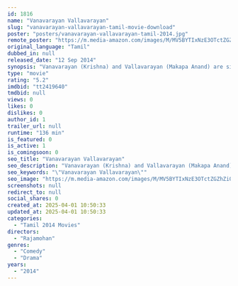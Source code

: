 ```yaml
---
id: 1816
name: "Vanavarayan Vallavarayan"
slug: "vanavarayan-vallavarayan-tamil-movie-download"
poster: "posters/vanavarayan-vallavarayan-tamil-2014.jpg"
remote_poster: "https://m.media-amazon.com/images/M/MV5BYTIxNzE3OTctZGZhZi00NjkwLTljMWMtMGQ5NDQ5OGNiNGI3XkEyXkFqcGdeQXVyMTEzNzg0Mjkx._V1_SX300.jpg"
original_language: "Tamil"
dubbed_in: null
released_date: "12 Sep 2014"
synopsis: "Vanavarayan (Krishna) and Vallavarayan (Makapa Anand) are siblings and their unity seems to end with the same family that they belong to, and come across as arch rivals who bring the roof down in their fight. But they share a uniq..."
type: "movie"
rating: "5.2"
imdbid: "tt2419640"
tmdbid: null
views: 0
likes: 0
dislikes: 0
author_id: 1
trailer_url: null
runtime: "136 min"
is_featured: 0
is_active: 1
is_comingsoon: 0
seo_title: "Vanavarayan Vallavarayan"
seo_description: "Vanavarayan (Krishna) and Vallavarayan (Makapa Anand) are siblings and their unity seems to end with the same family that they belong to, and come across as arch rivals who bring the roof down in their fight. But they share a uniq..."
seo_keywords: "\"Vanavarayan Vallavarayan\""
seo_image: "https://m.media-amazon.com/images/M/MV5BYTIxNzE3OTctZGZhZi00NjkwLTljMWMtMGQ5NDQ5OGNiNGI3XkEyXkFqcGdeQXVyMTEzNzg0Mjkx._V1_SX300.jpg"
screenshots: null
redirect_to: null
social_shares: 0
created_at: 2025-04-01 10:50:33
updated_at: 2025-04-01 10:50:33
categories:
  - "Tamil 2014 Movies"
directors:
  - "Rajamohan"
genres:
  - "Comedy"
  - "Drama"
years:
  - "2014"
---
```

